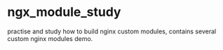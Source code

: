 ngx_module_study
================

practise and study how to build nginx custom modules, contains several custom nginx modules demo.
